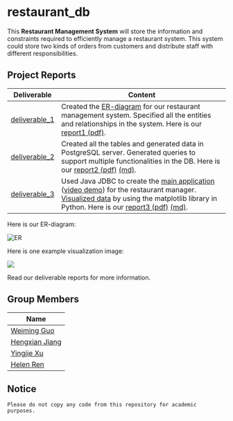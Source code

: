 # restaurant_db

This **Restaurant Management System** will store the information and constraints required to efficiently manage a restaurant system. This system could store two kinds of orders from customers and distribute staff with different responsibilities. 

## Project Reports

| Deliverable                                                  | Content                                                      |
| ------------------------------------------------------------ | ------------------------------------------------------------ |
| [deliverable_1](https://github.com/yingjie-xu/restaurant_db/tree/master/deliverable_1) | Created the [ER-diagram](https://github.com/yingjie-xu/restaurant_db/blob/master/deliverable_1/ER_diagram_group62.pdf) for our restaurant management system. Specified all the entities and relationships in the system. Here is our [report1 (pdf)](https://github.com/yingjie-xu/restaurant_db/blob/master/deliverable_1/Deliverable1_group62_report.pdf). |
| [deliverable_2](https://github.com/yingjie-xu/restaurant_db/tree/master/deliverable_2) | Created all the tables and generated data in PostgreSQL server. Generated queries to support multiple functionalities in the DB. Here is our [report2 (pdf)](https://github.com/yingjie-xu/restaurant_db/blob/master/deliverable_2/Deliverable_2_Report(Group_62).pdf) [(md)](https://github.com/yingjie-xu/restaurant_db/tree/master/deliverable_2/README.md). |
| [deliverable_3](https://github.com/yingjie-xu/restaurant_db/tree/master/deliverable_3) | Used Java JDBC to create the [main application](https://github.com/yingjie-xu/restaurant_db/blob/master/deliverable_3/RestaurantAdmin.java) ([video demo](https://www.youtube.com/watch?v=3Q-t3AGryoo)) for the restaurant manager. [Visualized data](https://github.com/yingjie-xu/restaurant_db/blob/master/deliverable_3/visualization/visualization.ipynb) by using the matplotlib library in Python. Here is our [report3 (pdf)](https://github.com/yingjie-xu/restaurant_db/blob/master/deliverable_3/Deliverable_3_Report(Group_62).pdf) [(md)](https://github.com/yingjie-xu/restaurant_db/tree/master/deliverable_3/README.md). |

Here is our ER-diagram:

![ER](./deliverable_1/ER_diagram.png)

Here is one example visualization image:

![](./deliverable_3/visualization/avg_salary.png)

Read our deliverable reports for more information.

## Group Members

| Name                                            |
| ----------------------------------------------- |
| [Weiming Guo](https://github.com/weimingguo)    |
| [Hengxian Jiang](https://github.com/Stanleyjhx) |
| [Yingjie Xu](https://github.com/yingjie-xu)     |
| [Helen Ren](https://github.com/Helen-Ren-hub)   |

## Notice

```
Please do not copy any code from this repository for academic purposes.
```
